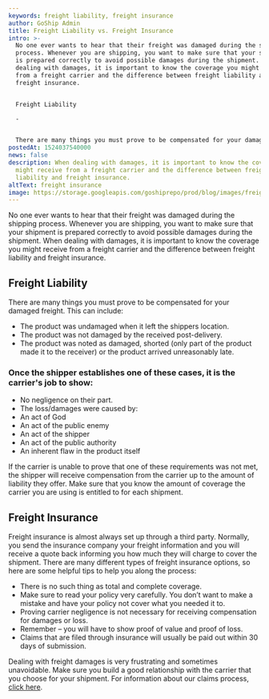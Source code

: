 ```yaml
---
keywords: freight liability, freight insurance
author: GoShip Admin
title: Freight Liability vs. Freight Insurance
intro: >-
  No one ever wants to hear that their freight was damaged during the shipping
  process. Whenever you are shipping, you want to make sure that your shipment
  is prepared correctly to avoid possible damages during the shipment. When
  dealing with damages, it is important to know the coverage you might receive
  from a freight carrier and the difference between freight liability and
  freight insurance. 


  Freight Liability

  -


  There are many things you must prove to be compensated for your damaged freight. This can inc
postedAt: 1524037540000
news: false
description: When dealing with damages, it is important to know the coverage you
  might receive from a freight carrier and the difference between freight
  liability and freight insurance.
altText: freight insurance
image: https://storage.googleapis.com/goshiprepo/prod/blog/images/freight-liability-vs-freight-insurance.jpg
---
```

No one ever wants to hear that their freight was damaged during the shipping process. Whenever you are shipping, you want to make sure that your shipment is prepared correctly to avoid possible damages during the shipment. When dealing with damages, it is important to know the coverage you might receive from a freight carrier and the difference between freight liability and freight insurance.

## Freight Liability

There are many things you must prove to be compensated for your damaged freight. This can include:

* The product was undamaged when it left the shippers location.
* The product was not damaged by the received post-delivery.
* The product was noted as damaged, shorted (only part of the product made it to the receiver) or the product arrived unreasonably late.

### Once the shipper establishes one of these cases, it is the carrier's job to show:

* No negligence on their part.
* The loss/damages were caused by:
* An act of God
* An act of the public enemy
* An act of the shipper
* An act of the public authority
* An inherent flaw in the product itself

If the carrier is unable to prove that one of these requirements was not met, the shipper will receive compensation from the carrier up to the amount of liability they offer. Make sure that you know the amount of coverage the carrier you are using is entitled to for each shipment.

## Freight Insurance

Freight insurance is almost always set up through a third party. Normally, you send the insurance company your freight information and you will receive a quote back informing you how much they will charge to cover the shipment. There are many different types of freight insurance options, so here are some helpful tips to help you along the process:

* There is no such thing as total and complete coverage.
* Make sure to read your policy very carefully. You don’t want to make a mistake and have your policy not cover what you needed it to.
* Proving carrier negligence is not necessary for receiving compensation for damages or loss.
* Remember – you will have to show proof of value and proof of loss.
* Claims that are filed through insurance will usually be paid out within 30 days of submission.

Dealing with freight damages is very frustrating and sometimes unavoidable. Make sure you build a good relationship with the carrier that you choose for your shipment. For information about our claims process, [click here](https://www.goship.com/claim/).